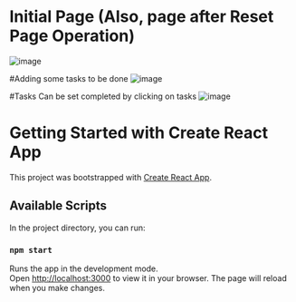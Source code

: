 # Initial Page (Also, page after Reset Page Operation)
![image](https://user-images.githubusercontent.com/63944649/178681432-89ff8806-d64e-4c21-9b5f-679f13f0ebe1.png)
 
 #Adding some tasks to be done
 ![image](https://user-images.githubusercontent.com/63944649/178681603-d4f15d94-dec1-4d45-a62d-9c7e6ad138e3.png)

#Tasks Can be set completed by clicking on tasks
![image](https://user-images.githubusercontent.com/63944649/178681726-9283a33b-a036-46cc-b7c4-94bff8012409.png)





# Getting Started with Create React App

This project was bootstrapped with [Create React App](https://github.com/facebook/create-react-app).

## Available Scripts

In the project directory, you can run:

### `npm start`

Runs the app in the development mode.\
Open [http://localhost:3000](http://localhost:3000) to view it in your browser.
The page will reload when you make changes.
